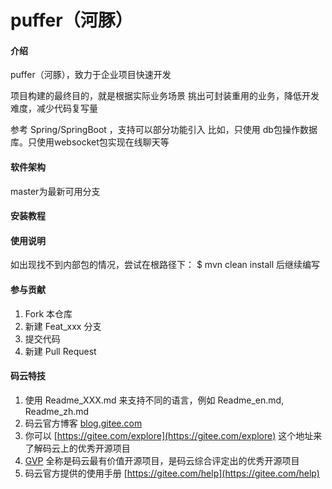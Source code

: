 # puffer（河豚）

#### 介绍
puffer（河豚），致力于企业项目快速开发

项目构建的最终目的，就是根据实际业务场景
挑出可封装重用的业务，降低开发难度，减少代码复写量

参考 Spring/SpringBoot ，支持可以部分功能引入
比如，只使用 db包操作数据库。只使用websocket包实现在线聊天等

#### 软件架构
master为最新可用分支


#### 安装教程


#### 使用说明
如出现找不到内部包的情况，尝试在根路径下： $ mvn clean install 后继续编写


#### 参与贡献

1.  Fork 本仓库
2.  新建 Feat_xxx 分支
3.  提交代码
4.  新建 Pull Request


#### 码云特技

1.  使用 Readme\_XXX.md 来支持不同的语言，例如 Readme\_en.md, Readme\_zh.md
2.  码云官方博客 [blog.gitee.com](https://blog.gitee.com)
3.  你可以 [https://gitee.com/explore](https://gitee.com/explore) 这个地址来了解码云上的优秀开源项目
4.  [GVP](https://gitee.com/gvp) 全称是码云最有价值开源项目，是码云综合评定出的优秀开源项目
5.  码云官方提供的使用手册 [https://gitee.com/help](https://gitee.com/help)

